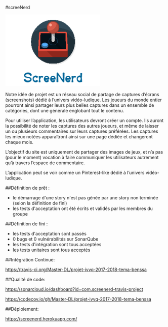 #screeNerd 

![Alt text](logo.png)

Notre idée de projet est un réseau social de partage de captures d’écrans (screenshots) dédié à l’univers vidéo-ludique. Les joueurs du monde entier pourront ainsi partager leurs plus belles captures dans un ensemble de catégories, dont une générale englobant tout le contenu.

Pour utiliser l’application, les utilisateurs devront créer un compte.
Ils auront la possibilité de noter les captures des autres joueurs, et même de laisser un ou plusieurs commentaires sur leurs captures préférées. Les captures les mieux notées apparaîtront ainsi sur une page dédiée et changeront chaque mois.

L’objectif du site est uniquement de partager des images de jeux, et n’a pas (pour le moment) vocation à faire communiquer les utilisateurs autrement qu’à travers l’espace de commentaire.

L’application peut se voir comme un Pinterest-like dédié à l’univers vidéo-ludique.

##Définition de prêt : 
  - le démarrage d'une story n'est pas génée par une story non terminée (selon la définition de fini)
  - les tests d'acceptation ont été écrits et validés par les membres du groupe

##Définition de fini : 
  - les tests d'acceptation sont passés
  - 0 bugs et 0 vulnérabilités sur SonarQube
  - les tests d'intégration sont tous acceptées
  - les tests unitaires sont tous acceptés

##Intégration Continue:

https://travis-ci.org/Master-DL/projet-ivvq-2017-2018-tema-benssa

##Qualité de code:

https://sonarcloud.io/dashboard?id=com.screenerd-travis-project

https://codecov.io/gh/Master-DL/projet-ivvq-2017-2018-tema-benssa

##Déploiement:

https://screenerd.herokuapp.com/